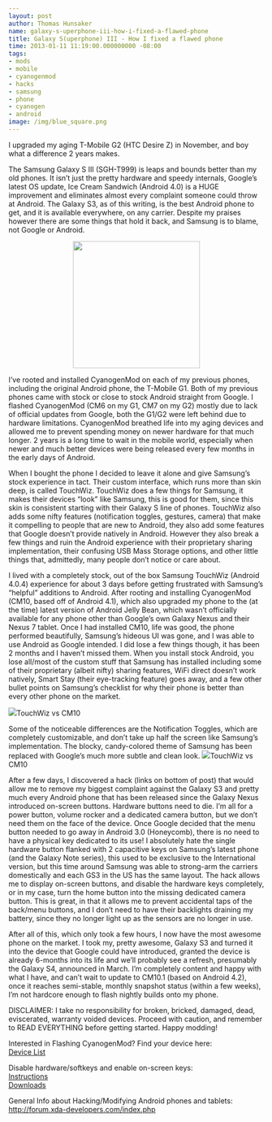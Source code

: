 ```yaml
---
layout: post
author: Thomas Hunsaker
name: galaxy-s-uperphone-iii-how-i-fixed-a-flawed-phone
title: Galaxy S(uperphone) III - How I fixed a flawed phone
time: 2013-01-11 11:19:00.000000000 -08:00
tags:
- mods
- mobile
- cyanogenmod
- hacks
- samsung
- phone
- cyanogen
- android
image: /img/blue_square.png
---
```

I upgraded my aging T-Mobile G2 (HTC Desire Z) in November, and boy what a 
difference 2 years makes. 

The Samsung Galaxy S III (SGH-T999) is leaps and bounds better than my old phones. It isn’t just the pretty hardware and speedy internals, Google’s latest OS update, Ice Cream Sandwich (Android 4.0) is a HUGE improvement and eliminates almost every complaint someone could throw at Android. The Galaxy S3, as of this writing, is the best Android phone to get, and it is available everywhere, on any carrier. Despite my praises however there are some things that hold it back, and Samsung is to blame, not Google or Android.

<div style="text-align:center; margin-bottom:10px;">
    <a href="http://www.cyanogenmod.org/"><img src="https://dl.dropboxusercontent.com/u/1931029/logo-cid.png" style="width: 250px;"></a>
</div>  

I’ve rooted and installed CyanogenMod on each of my previous phones, including the original Android phone, the T-Mobile G1. Both of my previous phones came with stock or close to stock Android straight from Google. I flashed CyanogenMod (CM6 on my G1, CM7 on my G2) mostly due to lack of official updates from Google, both the G1/G2 were left behind due to hardware limitations. CyanogenMod breathed life into my aging devices and allowed me to prevent spending money on newer hardware for that much longer. 2 years is a long time to wait in the mobile world, especially when newer and much better devices were being released every few months in the early days of Android.  

When I bought the phone I decided to leave it alone and give Samsung’s stock experience in tact. Their custom interface, which runs more than skin deep, is called TouchWiz. TouchWiz does a few things for Samsung, it makes their devices “look” like Samsung, this is good for them, since this skin is consistent starting with their Galaxy S line of phones. TouchWiz also adds some nifty features (notification toggles, gestures, camera) that make it compelling to people that are new to Android, they also add some features that Google doesn’t provide natively in Android. However they also break a few things and ruin the Android experience with their proprietary sharing implementation, their confusing USB Mass Storage options, and other little things that, admittedly, many people don’t notice or care about.

I lived with a completely stock, out of the box Samsung TouchWiz (Android 4.0.4) experience for about 3 days before getting frustrated with Samsung’s “helpful” additions to Android. After rooting and installing CyanogenMod (CM10, based off of Android 4.1), which also upgraded my phone to the (at the time) latest version of Android Jelly Bean, which wasn’t officially available for any phone other than Google’s own Galaxy Nexus and their Nexus 7 tablet. Once I had installed CM10, life was good, the phone performed beautifully, Samsung’s hideous UI was gone, and I was able to use Android as Google intended. I did lose a few things though, it has been 2 months and I haven’t missed them. When you install stock Android, you lose all/most of the custom stuff that Samsung has installed including some of their proprietary (albeit nifty) sharing features, WiFi direct doesn’t work natively, Smart Stay (their eye-tracking feature) goes away, and a few other bullet points on Samsung’s checklist for why their phone is better than every other phone on the market.

<a href="http://1.bp.blogspot.com/-5nvGV5ZxYIk/UPBiopR1I_I/AAAAAAAARfA/RjWFisT3cV4/s1600/gs3_touchwiz_vs_cm_notification_drawer.png"><img src="http://1.bp.blogspot.com/-5nvGV5ZxYIk/UPBiopR1I_I/AAAAAAAARfA/RjWFisT3cV4/s320/gs3_touchwiz_vs_cm_notification_drawer.png" /></a>TouchWiz vs CM10

Some of the noticeable differences are the Notification Toggles, which are completely customizable, and don’t take up half the screen like Samsung’s implementation. The blocky, candy-colored theme of Samsung has been replaced with Google’s much more subtle and clean look.
<a href="http://3.bp.blogspot.com/-ywa25rYj_Ro/UPBiqg5NniI/AAAAAAAARfI/9GgnMFYzKjs/s1600/gs3_touchwiz_vs_cm_phone_dialpad.png"><img src="http://3.bp.blogspot.com/-ywa25rYj_Ro/UPBiqg5NniI/AAAAAAAARfI/9GgnMFYzKjs/s320/gs3_touchwiz_vs_cm_phone_dialpad.png" /></a>TouchWiz vs CM10

After a few days, I discovered a hack (links on bottom of post) that would allow me to remove my biggest complaint against the Galaxy S3 and pretty much every Android phone that has been released since the Galaxy Nexus introduced on-screen buttons. Hardware buttons need to die. I’m all for a power button, volume rocker and a dedicated camera button, but we don’t need them on the face of the device. Once Google decided that the menu button needed to go away in Android 3.0 (Honeycomb), there is no need to have a physical key dedicated to its use! I absolutely hate the single hardware button flanked with 2 capacitive keys on Samsung’s latest phone (and the Galaxy Note series), this used to be exclusive to the International version, but this time around Samsung was able to strong-arm the carriers domestically and each GS3 in the US has the same layout. The hack allows me to display on-screen buttons, and disable the hardware keys completely, or in my case, turn the home button into the missing dedicated camera button. This is great, in that it allows me to prevent accidental taps of the back/menu buttons, and I don’t need to have their backlights draining my battery, since they no longer light up as the sensors are no longer in use.

After all of this, which only took a few hours, I now have the most awesome phone on the market. I took my, pretty awesome, Galaxy S3 and turned it into the device that Google could have introduced, granted the device is already 6-months into its life and we’ll probably see a refresh, presumably the Galaxy S4, announced in March. I’m completely content and happy with what I have, and can’t wait to update to CM10.1 (based on Android 4.2), once it reaches semi-stable, monthly snapshot status (within a few weeks), I’m not hardcore enough to flash nightly builds onto my phone.

DISCLAIMER: I take no responsibility for broken, bricked, damaged, dead, eviscerated, warranty voided devices. Proceed with caution, and remember to READ EVERYTHING before getting started. Happy modding!

Interested in Flashing CyanogenMod? Find your device here:  
<a href="http://wiki.cyanogenmod.org/index.php?title=Devices">Device List</a>

Disable hardware/softkeys and enable on-screen keys:  
<a href="http://forum.xda-developers.com/showthread.php?t=1918166">Instructions</a>  
<a href="http://nrecom.net/downloads/viewcategory/9-navbar">Downloads</a>

General Info about Hacking/Modifying Android phones and tablets: <a href="http://forum.xda-developers.com/index.php">http://forum.xda-developers.com/index.php</a>
